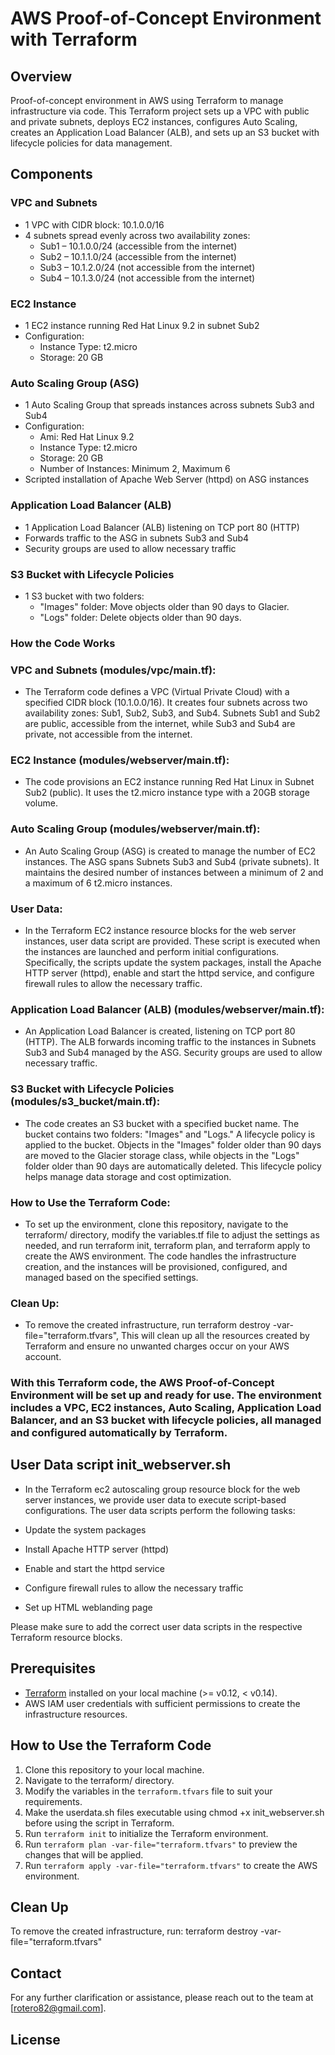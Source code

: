 # AWS Proof-of-Concept Environment with Terraform

## Overview
Proof-of-concept environment in AWS using Terraform to manage infrastructure via code. This Terraform project sets up a VPC with public and private subnets, deploys EC2 instances, configures Auto Scaling, creates an Application Load Balancer (ALB), and sets up an S3 bucket with lifecycle policies for data management.

## Components

### VPC and Subnets
- 1 VPC with CIDR block: 10.1.0.0/16
- 4 subnets spread evenly across two availability zones:
   - Sub1 – 10.1.0.0/24 (accessible from the internet)
   - Sub2 – 10.1.1.0/24 (accessible from the internet)
   - Sub3 – 10.1.2.0/24 (not accessible from the internet)
   - Sub4 – 10.1.3.0/24 (not accessible from the internet)

### EC2 Instance
- 1 EC2 instance running Red Hat Linux 9.2 in subnet Sub2
- Configuration:
  - Instance Type: t2.micro
  - Storage: 20 GB

### Auto Scaling Group (ASG)
- 1 Auto Scaling Group that spreads instances across subnets Sub3 and Sub4
- Configuration:
  - Ami: Red Hat Linux 9.2
  - Instance Type: t2.micro
  - Storage: 20 GB
  - Number of Instances: Minimum 2, Maximum 6
- Scripted installation of Apache Web Server (httpd) on ASG instances

### Application Load Balancer (ALB)
- 1 Application Load Balancer (ALB) listening on TCP port 80 (HTTP)
- Forwards traffic to the ASG in subnets Sub3 and Sub4
- Security groups are used to allow necessary traffic

### S3 Bucket with Lifecycle Policies
- 1 S3 bucket with two folders:
  - "Images" folder: Move objects older than 90 days to Glacier.
  - "Logs" folder: Delete objects older than 90 days.


### How the Code Works
### VPC and Subnets (modules/vpc/main.tf): 
- The Terraform code defines a VPC (Virtual Private Cloud) with a specified CIDR block (10.1.0.0/16). It creates four subnets across two availability zones: Sub1, Sub2, Sub3, and Sub4. Subnets Sub1 and Sub2 are public, accessible from the internet, while Sub3 and Sub4 are private, not accessible from the internet.

### EC2 Instance (modules/webserver/main.tf): 
- The code provisions an EC2 instance running Red Hat Linux in Subnet Sub2 (public). It uses the t2.micro instance type with a 20GB storage volume.

### Auto Scaling Group (modules/webserver/main.tf): 
- An Auto Scaling Group (ASG) is created to manage the number of EC2 instances. The ASG spans Subnets Sub3 and Sub4 (private subnets). It maintains the desired number of instances between a minimum of 2 and a maximum of 6 t2.micro instances.

### User Data: 
- In the Terraform EC2 instance resource blocks for the web server instances, user data script are provided. These script is executed when the instances are launched and perform initial configurations. Specifically, the scripts update the system packages, install the Apache HTTP server (httpd), enable and start the httpd service, and configure firewall rules to allow the necessary traffic.

### Application Load Balancer (ALB) (modules/webserver/main.tf): 
- An Application Load Balancer is created, listening on TCP port 80 (HTTP). The ALB forwards incoming traffic to the instances in Subnets Sub3 and Sub4 managed by the ASG. Security groups are used to allow necessary traffic.

### S3 Bucket with Lifecycle Policies (modules/s3_bucket/main.tf): 
- The code creates an S3 bucket with a specified bucket name. The bucket contains two folders: "Images" and "Logs." A lifecycle policy is applied to the bucket. Objects in the "Images" folder older than 90 days are moved to the Glacier storage class, while objects in the "Logs" folder older than 90 days are automatically deleted. This lifecycle policy helps manage data storage and cost optimization.

### How to Use the Terraform Code: 
- To set up the environment, clone this repository, navigate to the terraform/ directory, modify the variables.tf file to adjust the settings as needed, and run terraform init, terraform plan, and terraform apply to create the AWS environment. The code handles the infrastructure creation, and the instances will be provisioned, configured, and managed based on the specified settings.

### Clean Up: 
- To remove the created infrastructure, run terraform destroy -var-file="terraform.tfvars", This will clean up all the resources created by Terraform and ensure no unwanted charges occur on your AWS account.

### With this Terraform code, the AWS Proof-of-Concept Environment will be set up and ready for use. The environment includes a VPC, EC2 instances, Auto Scaling, Application Load Balancer, and an S3 bucket with lifecycle policies, all managed and configured automatically by Terraform.

## User Data script init_webserver.sh
- In the Terraform ec2 autoscaling group resource block for the web server instances, we provide user data to execute script-based configurations. The user data scripts perform the following tasks:

- Update the system packages
- Install Apache HTTP server (httpd)
- Enable and start the httpd service
- Configure firewall rules to allow the necessary traffic
- Set up HTML weblanding page

Please make sure to add the correct user data scripts in the respective Terraform resource blocks.

## Prerequisites
- [Terraform](https://www.terraform.io/downloads.html) installed on your local machine (>= v0.12, < v0.14).
- AWS IAM user credentials with sufficient permissions to create the infrastructure resources.

## How to Use the Terraform Code
1. Clone this repository to your local machine.
3. Navigate to the terraform/ directory. 
4. Modify the variables in the `terraform.tfvars` file to suit your requirements.
5. Make the userdata.sh files executable using chmod +x init_webserver.sh before using the script in Terraform.
7. Run `terraform init` to initialize the Terraform environment.
8. Run `terraform plan -var-file="terraform.tfvars"` to preview the changes that will be applied.
9. Run `terraform apply -var-file="terraform.tfvars"` to create the AWS environment.

## Clean Up
To remove the created infrastructure, run:  terraform destroy -var-file="terraform.tfvars"

## Contact
For any further clarification or assistance, please reach out to the team at [rotero82@gmail.com].

## License
